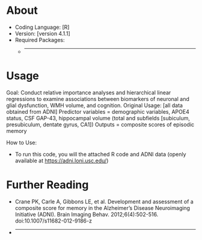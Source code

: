 # About

- Coding Language: [R]
- Version: [version 4.1.1]
- Required Packages: 
	- ***

# Usage

Goal: Conduct relative importance analyses and hierarchical linear regressions to examine associations between biomarkers of neuronal and glial dysfunction, WMH volume, and cognition.
Original Usage: [all data obtained from ADNI] Predictor variables = demographic variables, APOE4 status, CSF GAP-43, hippocampal volume (total and subfields [subiculum, presubiculum, dentate gyrus, CA1])  Outputs = composite scores of episodic memory

How to Use: 
- To run this code, you will the attached R code and ADNI data (openly available at  https://adni.loni.usc.edu/)

# Further Reading
- Crane PK, Carle A, Gibbons LE, et al. Development and assessment of a composite score for memory in the Alzheimer’s Disease Neuroimaging Initiative (ADNI). Brain Imaging Behav. 2012;6(4):502-516. doi:10.1007/s11682-012-9186-z
- ***

